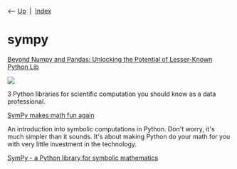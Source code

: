 <div class="nav">

⟵ [Up](index.html)  \|  [Index](index.html)

</div>

# sympy

<div class="cards">

<div class="card">

<div class="card-title">

[Beyond Numpy and Pandas: Unlocking the Potential of Lesser-Known Python
Lib](https://www.kdnuggets.com/2023/08/beyond-numpy-pandas-unlocking-potential-lesserknown-python-libraries.html)

</div>

<div class="card-image">

[![](https://www.kdnuggets.com/wp-content/uploads/beyond-numpy-pandas-unlocking-potential-lesserknown-python-libraries_03.jpg)](https://www.kdnuggets.com/2023/08/beyond-numpy-pandas-unlocking-potential-lesserknown-python-libraries.html)

</div>

3 Python libraries for scientific computation you should know as a data
professional.

</div>

<div class="card">

<div class="card-title">

[SymPy makes math fun
again](https://wordsandbuttons.online/sympy_makes_math_fun_again.html)

</div>

An introduction into symbolic computations in Python. Don't worry, it's
much simpler than it sounds. It's about making Python do your math for
you with very little investment in the technology.

</div>

<div class="card">

<div class="card-title">

[SymPy - a Python library for symbolic
mathematics](https://www.sympy.org/en/index.html)

</div>

</div>

</div>
